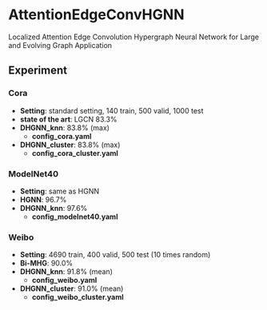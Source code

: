 # AttentionEdgeConvHGNN
Localized Attention Edge Convolution Hypergraph Neural Network for Large and Evolving Graph Application
## Experiment
### Cora
- **Setting**: standard setting, 140 train, 500 valid, 1000 test   
- **state of the art**: LGCN 83.3%   
- **DHGNN_knn**: 83.8% (max)  
    - **config_cora.yaml**
- **DHGNN_cluster**: 83.8% (max)
    - **config_cora_cluster.yaml**
### ModelNet40
- **Setting**: same as HGNN  
- **HGNN**: 96.7%  
- **DHGNN_knn**: 97.6%  
    - **config_modelnet40.yaml**
### Weibo
- **Setting**: 4690 train, 400 valid, 500 test (10 times random)  
- **Bi-MHG**: 90.0%  
- **DHGNN_knn**: 91.8%  (mean)
    - **config_weibo.yaml**
- **DHGNN_cluster**: 91.0% (mean)
    - **config_weibo_cluster.yaml**
